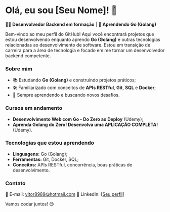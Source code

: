 # Olá, eu sou [Seu Nome]! 👋  

👨‍💻 **Desenvolvedor Backend em formação** | 🚀 **Aprendendo Go (Golang)**  

Bem-vindo ao meu perfil do GitHub! Aqui você encontrará projetos que estou desenvolvendo enquanto aprendo **Go (Golang)** e outras tecnologias relacionadas ao desenvolvimento de software. Estou em transição de carreira para a área de tecnologia e focado em me tornar um desenvolvedor backend competente.  

### **Sobre mim**   
- 📚 Estudando **Go (Golang)** e construindo projetos práticos;  
- 🛠️ Familiarizado com conceitos de **APIs RESTful**, **Git**, **SQL** e **Docker**;  
- 🌱 Sempre aprendendo e buscando novos desafios.  

### **Cursos em andamento**  
- **Desenvolvimento Web com Go - Do Zero ao Deploy** (Udemy);  
- **Aprenda Golang do Zero! Desenvolva uma APLICAÇÃO COMPLETA!** (Udemy).  

### **Tecnologias que estou aprendendo**  
- **Linguagens:** Go (Golang);  
- **Ferramentas:** Git, Docker, SQL;  
- **Conceitos:** APIs RESTful, concorrência, boas práticas de desenvolvimento.  

### **Contato**  
📧 E-mail: vitor8989@hotmail.com 
🔗 LinkedIn: [[Seu perfil](https://www.linkedin.com/in/araujaum/)]  

Vamos codar juntos! 😊 
